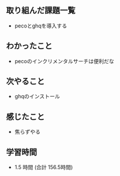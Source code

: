 ## 取り組んだ課題一覧
- pecoとghqを導入する
## わかったこと
- pecoのインクリメンタルサーチは便利だな
## 次やること
- ghqのインストール
## 感じたこと
- 焦らずやる
## 学習時間
- 1.5 時間 (合計 156.5時間)
